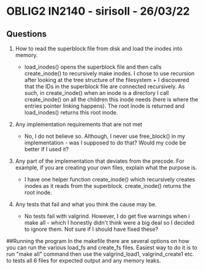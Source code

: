 # OBLIG2 IN2140 - sirisoll - 26/03/22
## Questions
1. How to read the superblock file from disk and load the inodes into memory.
   - load_inodes() opens the superblock file and then calls create_inode()
     to recursively make inodes. I chose to use recursion after looking at
     the tree structure of the filesystem + I discovered that the IDs in the
     superblock file are connected recursively. As such, in create_inode()
     when an inode is a directory I call create_inode() on all the children
     this inode needs (here is where the entries pointer linking happens).
     The root inode is returned and load_inodes() returns this root inode.

2. Any implementation requirements that are not met
   - No, I do not believe so. Although, I never use free_block() in my
     implementation - was I supposed to do that? Would my code be better if I
     used it?

3. Any part of the implementation that deviates from the precode.
   For example, if you are creating your own files, explain what the purpose is.
   - I have one helper function create_inode() which recursively creates
     inodes as it reads from the superblock. create_inode() returns the
     root inode.

4. Any tests that fail and what you think the cause may be.
   - No tests fail with valgrind. However, I do get five warnings when i
     make all - which I honestly didn't think were a big deal so I decided
     to ignore them. Not sure if I should have fixed these?

##Running the program
In the makefile there are several options on how you can run the various
load_fs and create_fs files. Easiest way to do it is to run "make all" command
then use the valgrind_load1, valgrind_create1 etc. to tests all 6 files
for expected output and any memory leaks.
